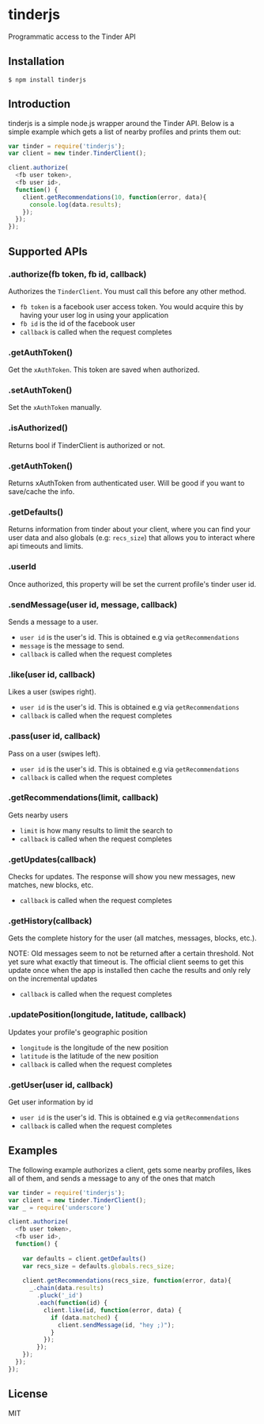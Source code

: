 # tinderjs

  Programmatic access to the Tinder API
  
  
## Installation

    $ npm install tinderjs
    
    
## Introduction

  tinderjs is a simple node.js wrapper around the Tinder API. Below is a simple example which gets a list of nearby profiles and prints them out:
  
```js
var tinder = require('tinderjs');
var client = new tinder.TinderClient();

client.authorize(
  <fb user token>,
  <fb user id>,
  function() {
    client.getRecommendations(10, function(error, data){
      console.log(data.results);
    });
  });
});
```

## Supported APIs

### .authorize(fb token, fb id, callback)

  Authorizes the `TinderClient`. You must call this before any other method.
  
* `fb token` is a facebook user access token. You would acquire this by having your user log in using your application 
* `fb id` is the id of the facebook user 
* `callback` is called when the request completes 

### .getAuthToken()

  Get the `xAuthToken`. This token are saved when authorized.
  
### .setAuthToken()

  Set the `xAuthToken` manually.

### .isAuthorized()

  Returns bool if TinderClient is authorized or not.
  
### .getAuthToken()

  Returns xAuthToken from authenticated user. Will be good if you want to save/cache the info.

### .getDefaults()

  Returns information from tinder about your client, where you can find your user data and also globals (e.g: `recs_size`)
  that allows you to interact where api timeouts and limits.

### .userId

  Once authorized, this property will be set the current profile's tinder user id. 

### .sendMessage(user id, message, callback)

  Sends a message to a user. 
  
* `user id` is the user's id. This is obtained e.g via `getRecommendations` 
* `message` is the message to send. 
* `callback` is called when the request completes 

### .like(user id, callback)
  
  Likes a user (swipes right).
  
* `user id` is the user's id. This is obtained e.g  via `getRecommendations`
* `callback` is called when the request completes 

### .pass(user id, callback)

  Pass on a user (swipes left).
  
* `user id` is the user's id. This is obtained e.g  via `getRecommendations`
* `callback` is called when the request completes 

### .getRecommendations(limit, callback)

  Gets nearby users
  
* `limit` is how many results to limit the search to 
* `callback` is called when the request completes 

### .getUpdates(callback)

  Checks for updates. The response will show you new messages, new matches, new blocks, etc. 
  
* `callback` is called when the request completes 

### .getHistory(callback)

  Gets the complete history for the user (all matches, messages, blocks, etc.).
  
  NOTE: Old messages seem to not be returned after a certain threshold. Not yet sure what exactly that timeout is. The official client seems to get this update once when the app is installed then cache the results and only rely on the incremental updates

* `callback` is called when the request completes 

### .updatePosition(longitude, latitude, callback)

  Updates your profile's geographic position

* `longitude` is the longitude of the new position
* `latitude` is the latitude of the new position
* `callback` is called when the request completes 

### .getUser(user id, callback)

  Get user information by id

* `user id` is the user's id. This is obtained e.g  via `getRecommendations`
* `callback` is called when the request completes 

## Examples

  The following example authorizes a client, gets some nearby profiles, likes all of them, and sends a message to any of the ones that match
  
```js
var tinder = require('tinderjs');
var client = new tinder.TinderClient();
var _ = require('underscore')

client.authorize(
  <fb user token>,
  <fb user id>,
  function() {
    
    var defaults = client.getDefaults()
    var recs_size = defaults.globals.recs_size;
    
    client.getRecommendations(recs_size, function(error, data){
      _.chain(data.results)
        .pluck('_id')
        .each(function(id) {
          client.like(id, function(error, data) {
            if (data.matched) {
              client.sendMessage(id, "hey ;)");
            }
          });
        });
    });
  });
});
```
    
## License

  MIT
